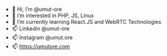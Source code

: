 - 👋 Hi, I’m @umut-ore
- 👀 I’m interested in PHP, JS, Linux
- 🌱 I’m currently learning React.JS and WebRTC Technologies
- 📫 Linkedin @umut-ore
- 📫 Instagram @umut.ore
- 📫 https://umutore.com

<!---
umut-ore/umut-ore is a ✨ special ✨ repository because its `README.md` (this file) appears on your GitHub profile.
You can click the Preview link to take a look at your changes.
--->
